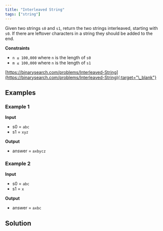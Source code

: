```yaml
---
title: "Interleaved String"
tags: ["string"]
---
```


Given two strings `s0` and `s1`, return the two strings interleaved, starting with `s0`. If there are leftover characters in a string they should be added to the end.

**Constraints**

- `n ≤ 100,000` where `n` is the length of `s0`
- `m ≤ 100,000` where `n` is the length of `s1`

[https://binarysearch.com/problems/Interleaved-String](https://binarysearch.com/problems/Interleaved-String){:target="\_blank"}

## Examples

### Example 1

**Input**

- s0 = `abc`
- s1 = `xyz`

**Output**

- answer = `axbycz`

### Example 2

**Input**

- s0 = `abc`
- s1 = `x`

**Output**

- answer = `axbc`

## Solution

<script src="https://gist.github.com/yaeba/16da7be5123724fcf6eccc25581cef5a.js?file=Interleaved-String.cpp"></script>
